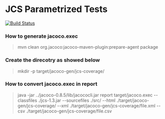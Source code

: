 # JCS Parametrized Tests
[![Build Status](https://travis-ci.org/matt-marman/jcs-exercise.svg?branch=main)](https://travis-ci.org/matt-marman/jcs-exercise)

### How to generate jacoco.exec
>mvn clean org.jacoco:jacoco-maven-plugin:prepare-agent package

### Create the direcotry as showed below
>mkdir -p target/jacoco-gen/jcs-coverage/

### How to convert jacoco.exec in report
>java -jar ../jacoco-0.8.5/lib/jacococli.jar report target/jacoco.exec --classfiles ./jcs-1.3.jar --sourcefiles ./src/ --html ./target/jacoco-gen/jcs-coverage/ --xml ./target/jacoco-gen/jcs-coverage/file.xml --csv ./target/jacoco-gen/jcs-coverage/file.csv

